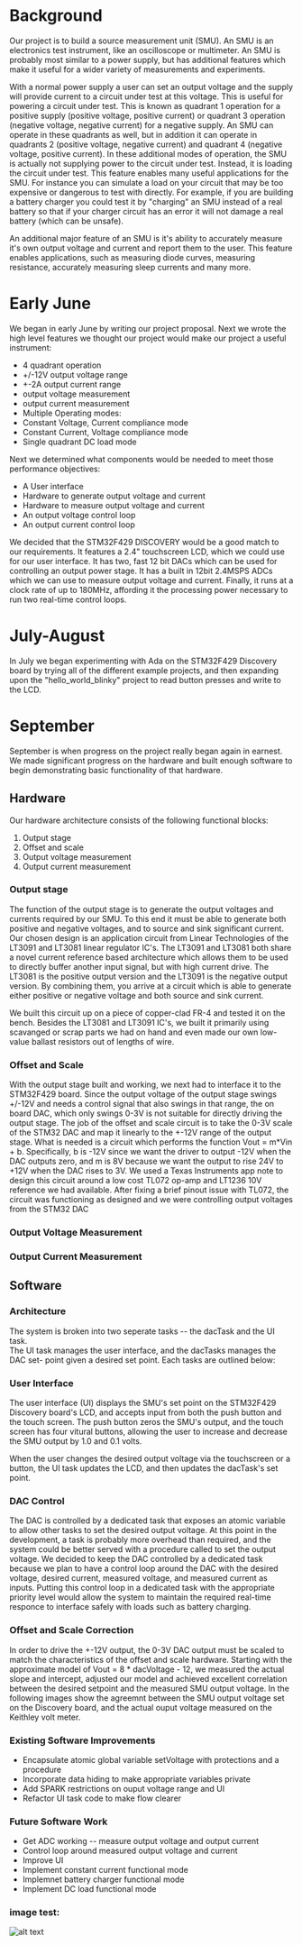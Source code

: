 Background
==========

Our project is to build a source measurement unit (SMU).  An SMU is an
electronics test instrument, like an oscilloscope or multimeter. An SMU is
probably most similar to a power supply, but has additional features which make
it useful for a wider variety of measurements and experiments. 

With a normal power supply a user can set an output voltage and the supply will
provide current to a circuit under test at this voltage.  This is useful for
powering a circuit under test.  This is known as quadrant 1 operation for
a positive supply (positive voltage, positive current) or quadrant 3 operation
(negative voltage, negative current) for a negative supply.  An SMU can operate
in these quadrants as well, but in addition it can operate in quadrants
2 (positive voltage, negative current) and quadrant 4 (negative voltage,
positive current).  In these additional modes of operation, the SMU is actually
not supplying power to the circuit under test.  Instead, it is loading the
circuit under test.  This feature enables many useful applications for the SMU.
For instance you can simulate a load on your circuit that may be too expensive
or dangerous to test with directly. For example, if you are building a battery
charger you could test it by "charging" an SMU instead of a real battery so
that if your charger circuit has an error it will not damage a real battery
(which can be unsafe).

An additional major feature of an SMU is it's ability to accurately measure
it's own output voltage and current and report them to the user.  This feature
enables applications, such as measuring diode curves, measuring resistance,
accurately measuring sleep currents and many more.


Early June
==========
We began in early June by writing our project proposal.  Next we wrote the high
level features we thought our project would make our project a useful instrument:

* 4 quadrant operation
* +/-12V output voltage range
* +-2A output current range
* output voltage measurement
* output current measurement
* Multiple Operating modes:
 * Constant Voltage, Current compliance mode
 * Constant Current, Voltage compliance mode
 * Single quadrant DC load mode

Next we determined what components would be needed to meet those performance
objectives:

* A User interface
* Hardware to generate output voltage and current
* Hardware to measure output voltage and current
* An output voltage control loop
* An output current control loop

We decided that the STM32F429 DISCOVERY would be a good match to our
requirements.  It features a 2.4" touchscreen LCD, which we could use for our
user interface.  It has two, fast 12 bit DACs which can be used for controlling
an output power stage.  It has a built in 12bit 2.4MSPS ADCs which we can use
to measure output voltage and current.  Finally, it runs at a clock rate of up
to 180MHz, affording it the processing power necessary to run two real-time
control loops.

July-August
===========
In July we began experimenting with Ada on the STM32F429 Discovery board by trying 
all of the different example projects, and then expanding upon the "hello_world_blinky"
project to read button presses and write to the LCD.  

September
=========

September is when progress on the project really began again in earnest. We
made significant progress on the hardware and built enough software to begin
demonstrating basic functionality of that hardware.

Hardware
--------

Our hardware architecture consists of the following functional blocks:
1. Output stage
2. Offset and scale
3. Output voltage measurement
4. Output current measurement


### Output stage


The function of the output stage is to generate the output voltages and
currents required by our SMU.  To this end it must be able to generate both
positive and negative voltages, and to source and sink significant current.
Our chosen design is an application circuit from Linear Technologies of the
LT3091 and LT3081 linear regulator IC's. The LT3091 and LT3081 both share
a novel current reference based architecture which allows them to be used to
directly buffer another input signal, but with high current drive.  The LT3081
is the positive output version and the LT3091 is the negative output version.
By combining them, you arrive at a circuit which is able to generate either
positive or negative voltage and both source and sink current.

We built this circuit up on a piece of copper-clad FR-4 and tested it on the
bench.  Besides the LT3081 and LT3091 IC's, we built it primarily using
scavanged or scrap parts we had on hand and even made our own low-value ballast
resistors out of lengths of wire.

### Offset and Scale

With the output stage built and working, we next had to interface it to the
STM32F429 board.  Since the output voltage of the output stage swings +/-12V
and needs a control signal that also swings in that range, the on board DAC,
which only swings 0-3V is not suitable for directly driving the output stage.
The job of the offset and scale circuit is to take the 0-3V scale of the STM32
DAC and map it linearly to the +-12V range of the output stage. What is needed
is a circuit which performs the function Vout = m\*Vin + b. Specifically, b is
-12V since we want the driver to output -12V when the DAC outputs zero, and
m is 8V because we want the output to rise 24V to +12V when the DAC rises to
3V. We used a Texas Instruments app note to design this circuit around a low
cost TL072 op-amp and LT1236 10V reference we had available.  After fixing
a brief pinout issue with TL072, the circuit was functioning as designed and
we were controlling output voltages from the STM32 DAC

### Output Voltage Measurement

### Output Current Measurement

Software
--------

### Architecture
The system is broken into two seperate tasks -- the dacTask and the UI task.  
The UI task manages the user interface, and the dacTasks manages the DAC set-
point given a desired set point.  Each tasks are outlined below:

### User Interface
The user interface (UI) displays the SMU's set point on the STM32F429 Discovery
board's LCD, and accepts input from both the push button and the touch screen.  The 
push button zeros the SMU's output, and the touch screen has four vitural buttons,
allowing the user to increase and decrease the SMU output by 1.0 and 0.1 volts.  

When the user changes the desired output voltage via the touchscreen or a button, 
the UI task updates the LCD, and then updates the dacTask's set point.  

### DAC Control
The DAC is controlled by a dedicated task that exposes an atomic variable to allow
other tasks to set the desired output voltage.  At this point in the development, a
task is probably more overhead than required, and the system could be better served 
with a procedure called to set the output voltage.  We decided to keep the DAC 
controlled by a dedicated task because we plan to have a control loop around the DAC
with the desired voltage, desired current, measured voltage, and measured current
as inputs.  Putting this control loop in a dedicated task with the appropriate 
priority level would allow the system to maintain the required real-time responce to
interface safely with loads such as battery charging.  

### Offset and Scale Correction
In order to drive the +-12V output, the 0-3V DAC output must be scaled to match the
characteristics of the offset and scale hardware.  Starting with the approximate
model of Vout = 8 * dacVoltage - 12, we measured the actual slope and intercept, 
adjusted our model and achieved excellent correlation between the desired setpoint
and the measured SMU output voltage.  In the following images show the agreemnt
between the SMU output voltage set on the Discovery board, and the actual ouput
voltage measured on the Keithley volt meter.  

### Existing Software Improvements
* Encapsulate atomic global variable setVoltage with protections and a procedure
* Incorporate data hiding to make appropriate variables private
* Add SPARK restrictions on ouput voltage range and UI
* Refactor UI task code to make flow clearer

### Future Software Work 
* Get ADC working -- measure output voltage and output current
* Control loop around measured output voltage and current
* Improve UI
* Implement constant current functional mode
* Implemnet battery charger functional mode
* Implement DC load functional mode


### image test:
![alt text](https://dl.dropboxusercontent.com/s/l3obfml9dekdq2h/test.jpg?dl=0 "Logo Title Text 1")


<!-- Image Snippit:
![alt text](https://dl.dropboxusercontent.com/s/l3obfml9dekdq2h/test.jpg?dl=0 "Logo Title Text 1")
-->

